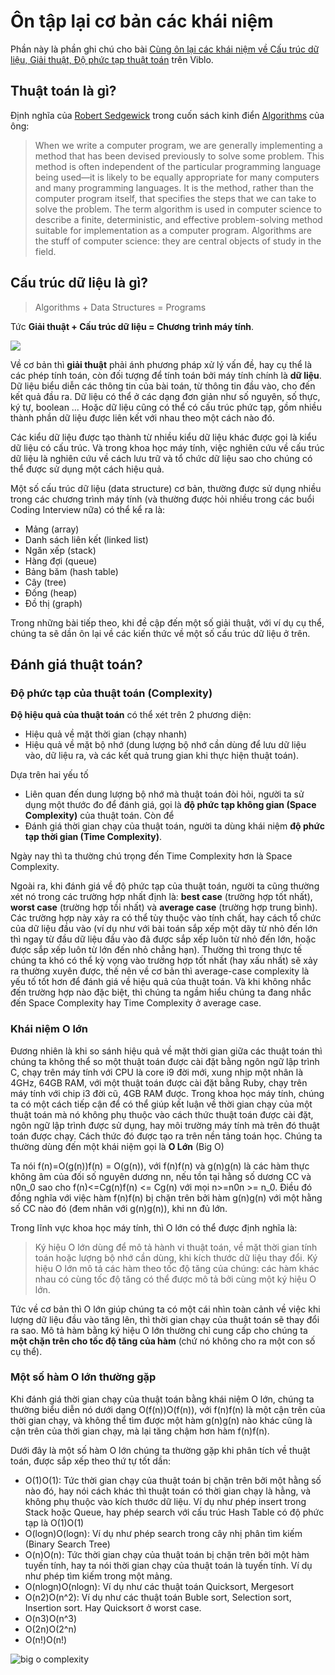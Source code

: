 # Ôn tập lại cơ bản các khái niệm
Phần này là phần ghi chú cho bài [Cùng ôn lại các khái niệm về Cấu trúc dữ liệu, Giải thuật, Độ phức tạp thuật toán](https://viblo.asia/p/cung-on-lai-cac-khai-niem-ve-cau-truc-du-lieu-giai-thuat-do-phuc-tap-thuat-toan-Eb85oVy6l2G) trên Viblo.

## Thuật toán là gì?

Định nghĩa của [Robert Sedgewick](https://en.wikipedia.org/wiki/Robert_Sedgewick_(computer_scientist)) trong cuốn sách kinh điển [Algorithms](https://www.amazon.com/Algorithms-4th-Robert-Sedgewick/dp/032157351X) của ông:

> When we write a computer program, we are generally implementing a method that has been devised previously to solve some problem. This method is often independent of the particular programming language being used—it is likely to be equally appropriate for many computers and many programming languages. It is the method, rather than the computer program itself, that specifies the steps that we can take to solve the problem. The term algorithm is used in computer science to describe a finite, deterministic, and effective problem-solving method suitable for implementation as a computer program. Algorithms are the stuff of computer science: they are central objects of study in the field.

## Cấu trúc dữ liệu là gì?

> Algorithms + Data Structures = Programs

Tức **Giải thuật + Cấu trúc dữ liệu = Chương trình máy tính**.

![](https://images.viblo.asia/810d24dd-56fe-40f0-9ae7-649497da42bb.jpg)

Về cơ bản thì **giải thuật** phải ánh phương pháp xử lý vấn đề, hay cụ thể là các phép tính toán, còn đối tượng để tính toán bởi máy tính chính là **dữ liệu**. Dữ liệu biểu diễn các thông tin của bài toán, từ thông tin đầu vào, cho đến kết quả đầu ra. Dữ liệu có thể ở các dạng đơn giản như số nguyên, số thực, ký tự, boolean … Hoặc dữ liệu cũng có thể có cấu trúc phức tạp, gồm nhiều thành phần dữ liệu được liên kết với nhau theo một cách nào đó.

Các kiểu dữ liệu được tạo thành từ nhiều kiểu dữ liệu khác được gọi là kiểu dữ liệu có cấu trúc. Và trong khoa học máy tính, việc nghiên cứu về cấu trúc dữ liệu là nghiên cứu về cách lưu trữ và tổ chức dữ liệu sao cho chúng có thể được sử dụng một cách hiệu quả.

Một số cấu trúc dữ liệu (data structure) cơ bản, thường được sử dụng nhiều trong các chương trình máy tính (và thường được hỏi nhiều trong các buổi Coding Interview nữa) có thể kể ra là:

- Mảng (array)
- Danh sách liên kết (linked list)
- Ngăn xếp (stack)
- Hàng đợi (queue)
- Bảng băm (hash table)
- Cây (tree)
- Đống (heap)
- Đồ thị (graph)

Trong những bài tiếp theo, khi đề cập đến một số giải thuật, với ví dụ cụ thể, chúng ta sẽ dần ôn lại về các kiến thức về một số cấu trúc dữ liệu ở trên.

## Đánh giá thuật toán?

### Độ phức tạp của thuật toán (Complexity)

**Độ hiệu quả của thuật toán** có thể xét trên 2 phương diện:

- Hiệu quả về mặt thời gian (chạy nhanh)
- Hiệu quả về mặt bộ nhớ (dung lượng bộ nhớ cần dùng để lưu dữ liệu vào, dữ liệu ra, và các kết quả trung gian khi thực hiện thuật toán).

Dựa trên hai yếu tố

- Liên quan đến dung lượng bộ nhớ mà thuật toán đòi hỏi, người ta sử dụng một thước đo để đánh giá, gọi là **độ phức tạp không gian (Space Complexity)** của thuật toán. Còn để 
- Đánh giá thời gian chạy của thuật toán, người ta dùng khái niệm **độ phức tạp thời gian (Time Complexity)**.

Ngày nay thì ta thường chú trọng đến Time Complexity hơn là Space Complexity.

Ngoài ra, khi đánh giá về độ phức tạp của thuật toán, người ta cũng thường xét nó trong các trường hợp nhất định là: **best case** (trường hợp tốt nhất), **worst case** (trường hợp tồi nhất) và **average case** (trường hợp trung bình). Các trường hợp này xảy ra có thể tùy thuộc vào tính chất, hay cách tổ chức của dữ liệu đầu vào (ví dụ như với bài toán sắp xếp một dãy từ nhỏ đến lớn thì ngay từ đầu dữ liệu đầu vào đã được sắp xếp luôn từ nhỏ đến lớn, hoặc được sắp xếp luôn từ lớn đến nhỏ chẳng hạn). Thường thì trong thực tế chúng ta khó có thể kỳ vọng vào trường hợp tốt nhất (hay xấu nhất) sẽ xảy ra thường xuyên được, thế nên về cơ bản thì average-case complexity là yếu tố tốt hơn để đánh giá về hiệu quả của thuật toán. Và khi không nhắc đến trường hợp nào đặc biệt, thì chúng ta ngầm hiểu chúng ta đang nhắc đến Space Complexity hay Time Complexity ở average case.

### Khái niệm O lớn

Đương nhiên là khi so sánh hiệu quả về mặt thời gian giữa các thuật toán thì chúng ta không thể so một thuật toán được cài đặt bằng ngôn ngữ lập trình C, chạy trên máy tính với CPU là core i9 đời mới, xung nhịp một nhân là 4GHz, 64GB RAM, với một thuật toán được cài đặt bằng Ruby, chạy trên máy tính với chip i3 đời cũ, 4GB RAM được. Trong khoa học máy tính, chúng ta có một cách tiếp cận để có thể giúp kết luận về thời gian chạy của một thuật toán mà nó không phụ thuộc vào cách thức thuật toán được cài đặt, ngôn ngữ lập trình được sử dụng, hay môi trường máy tính mà trên đó thuật toán được chạy. Cách thức đó được tạo ra trên nền tảng toán học. Chúng ta thường dùng đến một khái niệm gọi là **O Lớn** (Big O)

Ta nói f(n)=O(g(n))f(n) = O(g(n)), với f(n)f(n) và g(n)g(n) là các hàm thực không âm của đối số nguyên dương nn, nếu tồn tại hằng số dương CC và n0n\_0 sao cho f(n)<=Cg(n)f(n) <= Cg(n) với mọi n>=n0n >= n\_0. Điều đó đồng nghĩa với việc hàm f(n)f(n) bị chặn trên bởi hàm g(n)g(n) với một hằng số CC nào đó (đem nhân với g(n)g(n)), khi nn đủ lớn.

Trong lĩnh vực khoa học máy tính, thì O lớn có thể được định nghĩa là:

> Ký hiệu O lớn dùng để mô tả hành vi thuật toán, về mặt thời gian tính toán hoặc lượng bộ nhớ cần dùng, khi kích thước dữ liệu thay đổi. Ký hiệu O lớn mô tả các hàm theo tốc độ tăng của chúng: các hàm khác nhau có cùng tốc độ tăng có thể được mô tả bởi cùng một ký hiệu O lớn.

Tức về cơ bản thì O lớn giúp chúng ta có một cái nhìn toàn cảnh về việc khi lượng dữ liệu đầu vào tăng lên, thì thời gian chạy của thuật toán sẽ thay đổi ra sao. Mô tả hàm bằng ký hiệu O lớn thường chỉ cung cấp cho chúng ta **một chặn trên cho tốc độ tăng của hàm** (chứ nó không cho ra một con số cụ thể).

### Một số hàm O lớn thường gặp

Khi đánh giá thời gian chạy của thuật toán bằng khái niệm O lớn, chúng ta thường biểu diễn nó dưới dạng O(f(n))O(f(n)), với f(n)f(n) là một cận trên của thời gian chạy, và không thể tìm được một hàm g(n)g(n) nào khác cũng là cận trên của thời gian chạy, mà lại tăng chậm hơn hàm f(n)f(n).

Dưới đây là một số hàm O lớn chúng ta thường gặp khi phân tích về thuật toán, được sắp xếp theo thứ tự tốt dần:

- O(1)O(1): Tức thời gian chạy của thuật toán bị chặn trên bởi một hằng số nào đó, hay nói cách khác thì thuật toán có thời gian chạy là hằng, và không phụ thuộc vào kích thước dữ liệu. Ví dụ như phép insert trong Stack hoặc Queue, hay phép search với cấu trúc Hash Table có độ phức tạp là O(1)O(1)
- O(logn)O(logn): Ví dụ như phép search trong cây nhị phân tìm kiếm (Binary Search Tree)
- O(n)O(n): Tức thời gian chạy của thuật toán bị chặn trên bởi một hàm tuyến tính, hay ta nói thời gian chạy của thuật toán là tuyến tính. Ví dụ như phép tìm kiếm trong một mảng.
- O(nlogn)O(nlogn): Ví dụ như các thuật toán Quicksort, Mergesort
- O(n2)O(n^2): Ví dụ như các thuật toán Buble sort, Selection sort, Insertion sort. Hay Quicksort ở worst case.
- O(n3)O(n^3)
- O(2n)O(2^n)
- O(n!)O(n!)

![big o complexity](https://images.viblo.asia/1dd9e734-5096-4571-9c56-a0842434e895.png)




